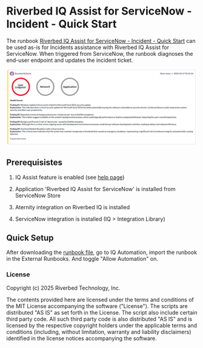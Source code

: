 # Riverbed IQ Assist for ServiceNow - Incident - Quick Start

The runbook [Riverbed IQ Assist for ServiceNow - Incident - Quick Start](./Riverbed%20IQ%20Assist%20for%20ServiceNow%20-%20Incident%20-%20Quick%20Start.json) can be used as-is for Incidents assistance with Riverbed IQ Assist for ServiceNow.
When triggered from ServiceNow, the runbook diagnoses the end-user endpoint and updates the incident ticket.

![Riverbed IQ Assist for ServiceNow](100-riverbed-iq-assist-for-servicenow-incident-quickstart.png)

## Prerequisistes

1. IQ Assist feature is enabled (see [help page](https://help.cloud.riverbed.com/IQ/Content/runbook_node_ai.htm?Highlight=GenAI))

2. Application 'Riverbed IQ Assist for ServiceNow' is installed from ServiceNow Store

3. Aternity integration on Riverbed IQ is installed

4. ServiceNow integration is installed (IQ > Integration Library)


## Quick Setup

After downloading the [runbook file](./Riverbed%20IQ%20Assist%20for%20ServiceNow%20-%20Incident%20-%20Quick%20Start.json), go to IQ Automation, import the runbook in the External Runbooks. And toggle "Allow Automation" on.

### License

Copyright (c) 2025 Riverbed Technology, Inc.

The contents provided here are licensed under the terms and conditions of the MIT License accompanying the software ("License"). The scripts are distributed "AS IS" as set forth in the License. The script also include certain third party code. All such third party code is also distributed "AS IS" and is licensed by the respective copyright holders under the applicable terms and conditions (including, without limitation, warranty and liability disclaimers) identified in the license notices accompanying the software.
